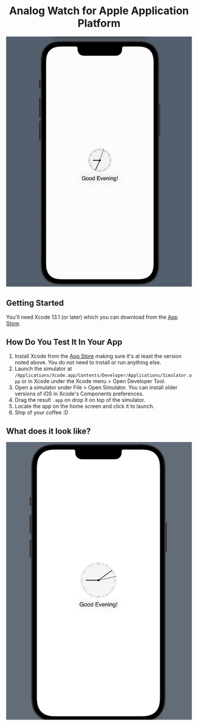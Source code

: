 <div align="center">


  <h1>Analog Watch for Apple Application Platform</h1>

</div>

<div align="center">

![](https://github.com/batinay1337/swiftuiwatch/blob/main/sources/Screen2.gif?raw=true)

</div>


## Getting Started

You'll need Xcode 13.1 (or later) which you can download from the [App Store](https://developer.apple.com/download/).



## How Do You Test It In Your App



1. Install Xcode from the [App Store](https://developer.apple.com/download/) making sure it's at least the version noted above. You do not need to install or run anything else.
2. Launch the simulator at `/Applications/Xcode.app/Contents/Developer/Applications/Simulator.app` or in Xcode under the Xcode menu > Open Developer Tool.
3. Open a simulator under File > Open Simulator. You can install older versions of iOS in Xcode's Components preferences.
5. Drag the result `.app` on drop it on top of the simulator.
6. Locate the app on the home screen and click it to launch.
7. Ship of your coffee :D

## What does it look like?

![](https://github.com/batinay1337/swiftuiwatch/blob/main/sources/Screen1.jpg?raw=true)
